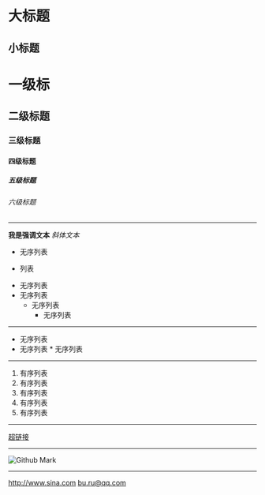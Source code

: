 
大标题
===
小标题
---
# 一级标
## 二级标题
### 三级标题
#### 四级标题
##### 五级标题
###### 六级标题
___
**我是强调文本**
*斜体文本*

 * 无序列表
 + 列表
  - 无序列表
   - 无序列表
     - 无序列表
       - 无序列表
       
 ___
  * 无序列表
   * 无序列表
    * 无序列表
    
___
1. 有序列表
2. 有序列表
3. 有序列表
4. 有序列表
5. 有序列表

___
[超链接](http://www.sina.com "超链接")
___

![Github Mark](http://github.global.ssl.fastly.net/images/modules/logos_page/GitHub-Mark.png "GitHub Mark")
 
 ___
<http://www.sina.com>
<bu.ru@qq.com>
